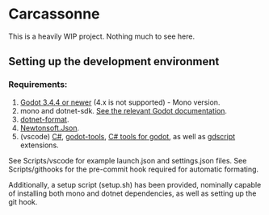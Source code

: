 # Carcassonne

This is a heavily WIP project. Nothing much to see here.


## Setting up the development environment

### Requirements:

1. [Godot 3.4.4 or newer](https://godotengine.org/download/) (4.x is not supported) - Mono version.
2. mono and dotnet-sdk. [See the relevant Godot documentation](https://docs.godotengine.org/en/stable/getting_started/scripting/c_sharp/c_sharp_basics.html).
3. [dotnet-format](https://www.nuget.org/packages/dotnet-format/).
4. [Newtonsoft.Json](https://www.nuget.org/packages/Newtonsoft.Json).
5. (vscode) [C#](https://marketplace.visualstudio.com/items?itemName=ms-dotnettools.csharp), [godot-tools](https://marketplace.visualstudio.com/items?itemName=geequlim.godot-tools), [C# tools for godot](https://marketplace.visualstudio.com/items?itemName=neikeq.godot-csharp-vscode), as well as [gdscript](https://marketplace.visualstudio.com/items?itemName=jjkim.gdscript) extensions.


See Scripts/vscode for example launch.json and settings.json files.
See Scripts/githooks for the pre-commit hook required for automatic formating.

Additionally, a setup script (setup.sh) has been provided, nominally capable of installing both mono and dotnet dependencies, as well as setting up the git hook.
